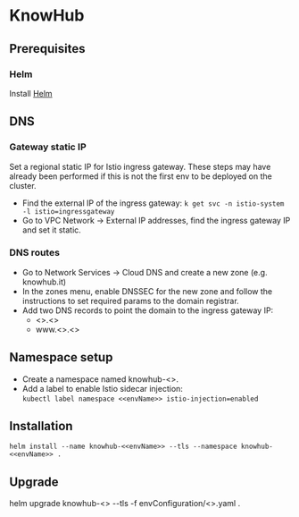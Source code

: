 # KnowHub

## Prerequisites
### Helm
Install [Helm](https://medium.com/google-cloud/install-secure-helm-in-gke-254d520061f7)
## DNS
### Gateway static IP
Set a regional static IP for Istio ingress gateway. These steps may have already been performed if this is not the first env to be deployed on the cluster.

* Find the external IP of the ingress gateway: `k get svc -n istio-system -l istio=ingressgateway`
* Go to VPC Network -> External IP addresses, find the ingress gateway IP and set it static.

### DNS routes
* Go to Network Services -> Cloud DNS and create a new zone (e.g. knowhub.it)
* In the zones menu, enable DNSSEC for the new zone and follow the instructions to set required params to the domain registrar.
* Add two DNS records to point the domain to the ingress gateway IP:
  * <<envName>>.<<domain>>
  * www.<<envName>>.<<domain>>

## Namespace setup
* Create a namespace named knowhub-<<envName>>.
* Add a label to enable Istio sidecar injection:  
`kubectl label namespace <<envName>> istio-injection=enabled`

## Installation
`helm install --name knowhub-<<envName>> --tls --namespace knowhub-<<envName>> .`

## Upgrade
helm upgrade knowhub-<<envName>> --tls -f envConfiguration/<<envName>>.yaml .